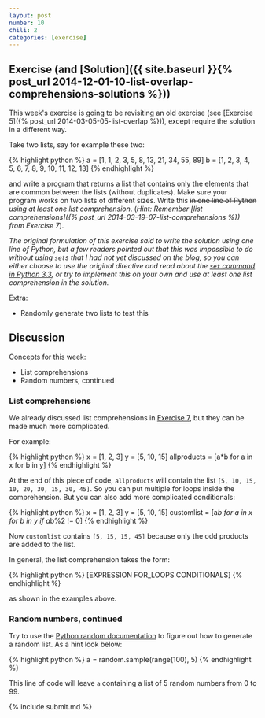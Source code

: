 ```yaml
---
layout: post
number: 10
chili: 2
categories: [exercise]
---
```


## Exercise (and [Solution]({{ site.baseurl }}{% post_url 2014-12-01-10-list-overlap-comprehensions-solutions %}))

This week's exercise is going to be revisiting an old exercise (see [Exercise 5]({% post_url 2014-03-05-05-list-overlap %})), except require the solution in a different way. 

Take two lists, say for example these two: 

{% highlight python %}
	a = [1, 1, 2, 3, 5, 8, 13, 21, 34, 55, 89]
	b = [1, 2, 3, 4, 5, 6, 7, 8, 9, 10, 11, 12, 13]
{% endhighlight %}

and write a program that returns a list that contains only the elements that are common between the lists (without duplicates). Make sure your program works on two lists of different sizes. Write this <s>in one line of Python</s> *using at least one list comprehension*. 
(_Hint: Remember [list comprehensions]({% post_url 2014-03-19-07-list-comprehensions %}) from Exercise 7_).

_The original formulation of this exercise said to write the solution using one line of Python, but a few readers pointed out that this was impossible to do without using `set`s that I had not yet discussed on the blog, so you can either choose to use the original directive and read about the [`set` command in Python 3.3](https://docs.python.org/3.3/library/stdtypes.html?highlight=set#set), or try to implement this on your own and use at least one list comprehension in the solution._

Extra: 

* Randomly generate two lists to test this

## Discussion

Concepts for this week:

* List comprehensions
* Random numbers, continued

### List comprehensions

We already discussed list comprehensions in [Exercise 7](http://practicepython.blogspot.com/2014/03/exercise-7-list-comprehensions.html), but they can be made much more complicated. 

For example: 

{% highlight python %}
	x = [1, 2, 3]
	y = [5, 10, 15]
	allproducts = [a*b for a in x for b in y]
{% endhighlight %}

At the end of this piece of code, `allproducts` will contain the list `[5, 10, 15, 10, 20, 30, 15, 30, 45]`. So you can put multiple for loops inside the comprehension. But you can also add more complicated conditionals:

{% highlight python %}
	x = [1, 2, 3]
	y = [5, 10, 15]
	customlist = [a*b for a in x for b in y if a*b%2 != 0]
{% endhighlight %}

Now `customlist` contains `[5, 15, 15, 45]` because only the odd products are added to the list. 

In general, the list comprehension takes the form: 

{% highlight python %}
	[EXPRESSION FOR_LOOPS CONDITIONALS]
{% endhighlight %}

as shown in the examples above.

### Random numbers, continued

Try to use the [Python random documentation](https://docs.python.org/3.0/library/random.html) to figure out how to generate a random list. As a hint look below:

{% highlight python %}
	a = random.sample(range(100), 5)
{% endhighlight %}

This line of code will leave `a` containing a list of 5 random numbers from 0 to 99. 

{% include submit.md %}